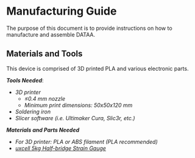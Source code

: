 # Manufacturing Guide
The purpose of this document is to provide instructions on how to manufacture and assemble DATAA.

## Materials and Tools
This device is comprised of 3D printed PLA and various electronic parts.

***Tools Needed***:
* _3D printer_
  * _≤0.4 mm nozzle_
  * _Minimum print dimensions: 50x50x120 mm_
* _Soldering iron_
* _Slicer software (i.e. Ultimaker Cura, Slic3r, etc.)_

***Materials and Parts Needed***
* _For 3D printer: PLA or ABS filament (PLA recommended)_
* _[uxcell 5kg Half-bridge Strain Gauge](https://www.amazon.com/gp/product/B07NRD5969/ref=ppx_yo_dt_b_asin_title_o09_s00?ie=UTF8&psc=1)_
